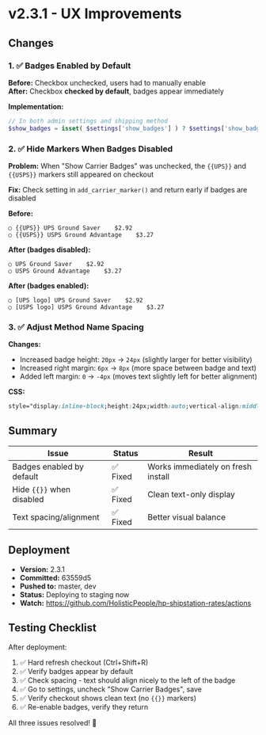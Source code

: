 # v2.3.1 - UX Improvements

## Changes

### 1. ✅ Badges Enabled by Default
**Before:** Checkbox unchecked, users had to manually enable  
**After:** Checkbox **checked by default**, badges appear immediately

**Implementation:**
```php
// In both admin settings and shipping method
$show_badges = isset( $settings['show_badges'] ) ? $settings['show_badges'] === 'yes' : true; // Default to true
```

### 2. ✅ Hide Markers When Badges Disabled
**Problem:** When "Show Carrier Badges" was unchecked, the `{{UPS}}` and `{{USPS}}` markers still appeared on checkout

**Fix:** Check setting in `add_carrier_marker()` and return early if badges are disabled

**Before:**
```
○ {{UPS}} UPS Ground Saver    $2.92
○ {{USPS}} USPS Ground Advantage    $3.27
```

**After (badges disabled):**
```
○ UPS Ground Saver    $2.92
○ USPS Ground Advantage    $3.27
```

**After (badges enabled):**
```
○ [UPS logo] UPS Ground Saver    $2.92
○ [USPS logo] USPS Ground Advantage    $3.27
```

### 3. ✅ Adjust Method Name Spacing
**Changes:**
- Increased badge height: `20px` → `24px` (slightly larger for better visibility)
- Increased right margin: `6px` → `8px` (more space between badge and text)
- Added left margin: `0` → `-4px` (moves text slightly left for better alignment)

**CSS:**
```css
style="display:inline-block;height:24px;width:auto;vertical-align:middle;margin-right:8px;margin-left:-4px;"
```

## Summary

| Issue | Status | Result |
|-------|--------|--------|
| Badges enabled by default | ✅ Fixed | Works immediately on fresh install |
| Hide `{{}}` when disabled | ✅ Fixed | Clean text-only display |
| Text spacing/alignment | ✅ Fixed | Better visual balance |

## Deployment

- **Version:** 2.3.1
- **Committed:** 63559d5
- **Pushed to:** master, dev
- **Status:** Deploying to staging now
- **Watch:** https://github.com/HolisticPeople/hp-shipstation-rates/actions

## Testing Checklist

After deployment:
1. ✅ Hard refresh checkout (Ctrl+Shift+R)
2. ✅ Verify badges appear by default
3. ✅ Check spacing - text should align nicely to the left of the badge
4. ✅ Go to settings, uncheck "Show Carrier Badges", save
5. ✅ Verify checkout shows clean text (no `{{}}` markers)
6. ✅ Re-enable badges, verify they return

All three issues resolved! 🎯

